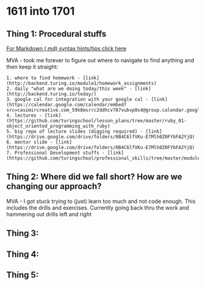 # 1611 into 1701

## Thing 1: Procedural stuffs

[For Markdown (.md) syntax hints/tips click here ](https://daringfireball.net/projects/markdown/syntax)

MVA - took me forever to figure out where to navigate to find anything and then keep it straight:

    1. where to find homework - [link](http://backend.turing.io/module1/homework_assignments)
    2. daily "what are we doing today/this week" - [link](http://backend.turing.io/today/)
    3. google cal for integration with your google cal - [link](https://calendar.google.com/calendar/embed?src=casimircreative.com_59k8msrrc2ddhcv787vubvp0s4@group.calendar.google.com&ctz=America/Denver)
    4. lectures - [link](https://github.com/turingschool/lesson_plans/tree/master/ruby_01-object_oriented_programming_with_ruby)
    5. big repo of lecture slides (digging required) - [link](https://drive.google.com/drive/folders/0B4C6lfVKu-E7Mlh0Z0FYbFA2YjQ)
    6. mentor slide - [link](https://drive.google.com/drive/folders/0B4C6lfVKu-E7Mlh0Z0FYbFA2YjQ)
    7. Professional Development stuffs - [link](https://github.com/turingschool/professional_skills/tree/master/module_one)



## Thing 2: Where did we fall short?  How are we changing our approach?

MVA - I got stuck trying to (just) learn too much and not code enough.  This includes the drills and exercises.  Currently going back thru the work and hammering out drills left and right



## Thing 3:



## Thing 4:



## Thing 5:
